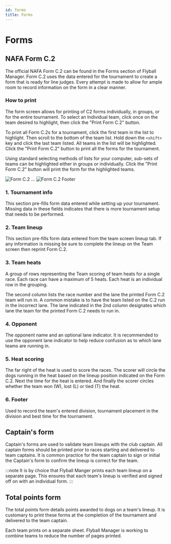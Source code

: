 ```yaml
---
id: forms
title: Forms
---
```


# Forms

## NAFA Form C.2

The official NAFA Form C.2 can be found in the Forms section of Flyball Manager. Form C.2 uses the data entered for the tournament to create a form that is ready for line judges. Every attempt is made to allow for ample room to record information on the form in a clear manner.

### How to print

The form screen allows for printing of C2 forms individually, in groups, or for the entire tournament. To select an Individual team, click once on the team desired to highlight, then click the "Print Form C.2" button.

To print all Form C.2s for a tournament, click the first team in the list to highlight. Then scroll to the bottom of the team list. Hold down the `<shift>` key and click the last team listed. All teams in the list will be highlighted. Click the "Print Form C.2" button to print all the forms for the tournament.

Using standard selecting methods of lists for your computer, sub-sets of teams can be highlighted either in groups or individually. Click the "Print Form C.2" button will print the form for the highlighted teams.

![Form C.2](/img/c2-form-top.png)
...
![Form C.2 Footer](/img/c2-form-footer.png)

### 1. Tournament info

This section pre-fills form data entered while setting up your tournament. Missing data in these fields indicates that there is more tournament setup that needs to be performed.

### 2. Team lineup

This section pre-fills form data entered from the team screen lineup tab. If any information is missing be sure to complete the lineup on the Team screen then reprint Form C.2.

### 3. Team heats

A group of rows representing the Team scoring of team heats for a single race. Each race can have a maximum of 5 heats. Each heat is an individual row in the grouping.

The second column lists the race number and the lane the printed Form C.2 team will run in. A common mistake is to have the team listed on the C.2 run in the incorrect lane. The lane indicated in the 2nd column designates which lane the team for the printed Form C.2 needs to run in.

### 4. Opponent

The opponent name and an optional lane indicator. It is recommended to use the opponent lane indicator to help reduce confusion as to which lane teams are running in.

### 5. Heat scoring

The far right of the heat is used to score the races. The scorer will circle the dogs running in the heat based on the lineup position indicated on the Form C.2. Next the time for the heat is entered. And finally the scorer circles whether the team won (W), lost (L) or tied (T) the heat.

### 6. Footer

Used to record the team's entered division, tournament placement in the division and best time for the tournament.

## Captain's form

Captain's forms are used to validate team lineups with the club captain. All captain forms should be printed prior to races starting and delivered to team captains. It is common practice for the team captain to sign or initial the Captain's form to confirm the lineup is correct for the team.

:::note
It is by choice that Flyball Manger prints each team lineup on a separate page. This ensures that each team's lineup is verified and signed off on with an individual form.
:::

## Total points form

The total points form details points awarded to dogs on a team's lineup. It is customary to print these forms at the completion of the tournament and delivered to the team captain.

Each team prints on a separate sheet. Flyball Manager is working to combine teams to reduce the number of pages printed.
